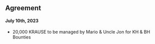 ## Agreement

#### July 10th, 2023

* 20,000 KRAUSE to be managed by Mario & Uncle Jon for KH & BH Bounties